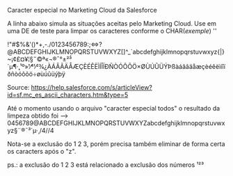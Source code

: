 Caracter especial no Marketing Cloud da Salesforce

A linha abaixo simula as situações aceitas pelo Marketing Cloud.
Use em uma DE de teste para limpar os caracteres conforme o CHAR(_exemple_) ''

!"#$%&'()*+,-./0123456789:;<=>?@ABCDEFGHIJKLMNOPQRSTUVWXYZ[\]^_`abcdefghijklmnopqrstuvwxyz{|}~¡¢£¤¥¦§̈¨©ª«¬®̄¯°±²³́´μ¶·̧¸¹º»1⁄41⁄23⁄4¿ÀÁÂÃÄÅÆÇÈÉÊËÌÍÎÏÐÑÒÓÔÕÖ×ØÙÚÛÜÝÞßàáâãäåæçèéêëìíîïðñòóôõö÷øùúûüýþÿ

Source: https://help.salesforce.com/s/articleView?id=sf.mc_es_ascii_characters.htm&type=5


Até o momento usando o arquivo "caracter especial todos" o resultado da limpeza obtido foi --> 0456789@ABCDEFGHIJKLMNOPQRSTUVWXYZabcdefghijklmnopqrstuvwxyz§¨®¯³´µ·¸/4//4

Nota-se a exclusão do 1 2 3, porém precisa também eliminar de forma certa os caracters após o "z". 

ps.: a exclusão do 1 2 3 está relacionado a exclusão dos números ¹²³ 
